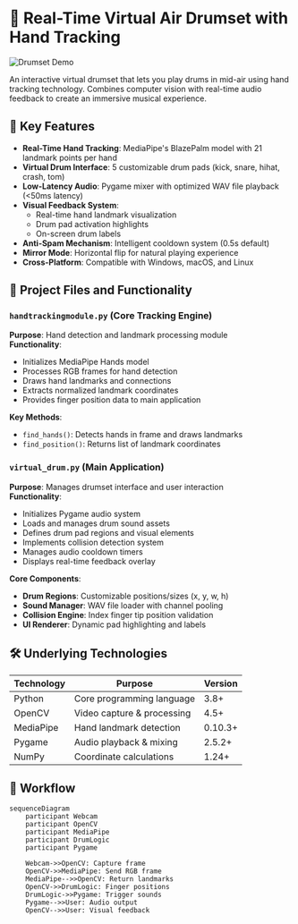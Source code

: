 # 🥁 Real-Time Virtual Air Drumset with Hand Tracking

![Drumset Demo](demo/demo.gif) <!-- Add actual demo gif path -->

An interactive virtual drumset that lets you play drums in mid-air using hand tracking technology. Combines computer vision with real-time audio feedback to create an immersive musical experience.

## 🎯 Key Features

- **Real-Time Hand Tracking**: MediaPipe's BlazePalm model with 21 landmark points per hand
- **Virtual Drum Interface**: 5 customizable drum pads (kick, snare, hihat, crash, tom)
- **Low-Latency Audio**: Pygame mixer with optimized WAV file playback (<50ms latency)
- **Visual Feedback System**: 
  - Real-time hand landmark visualization
  - Drum pad activation highlights
  - On-screen drum labels
- **Anti-Spam Mechanism**: Intelligent cooldown system (0.5s default)
- **Mirror Mode**: Horizontal flip for natural playing experience
- **Cross-Platform**: Compatible with Windows, macOS, and Linux

## 📁 Project Files and Functionality

### `handtrackingmodule.py` (Core Tracking Engine)
**Purpose**: Hand detection and landmark processing module  
**Functionality**:
- Initializes MediaPipe Hands model
- Processes RGB frames for hand detection
- Draws hand landmarks and connections
- Extracts normalized landmark coordinates
- Provides finger position data to main application

**Key Methods**:
- `find_hands()`: Detects hands in frame and draws landmarks
- `find_position()`: Returns list of landmark coordinates

### `virtual_drum.py` (Main Application)
**Purpose**: Manages drumset interface and user interaction  
**Functionality**:
- Initializes Pygame audio system
- Loads and manages drum sound assets
- Defines drum pad regions and visual elements
- Implements collision detection system
- Manages audio cooldown timers
- Displays real-time feedback overlay

**Core Components**:
- **Drum Regions**: Customizable positions/sizes (x, y, w, h)
- **Sound Manager**: WAV file loader with channel pooling
- **Collision Engine**: Index finger tip position validation
- **UI Renderer**: Dynamic pad highlighting and labels

## 🛠️ Underlying Technologies

| Technology | Purpose | Version |
|------------|---------|---------|
| Python | Core programming language | 3.8+ |
| OpenCV | Video capture & processing | 4.5+ |
| MediaPipe | Hand landmark detection | 0.10.3+ |
| Pygame | Audio playback & mixing | 2.5.2+ |
| NumPy | Coordinate calculations | 1.24+ |

## 🔄 Workflow

```mermaid
sequenceDiagram
    participant Webcam
    participant OpenCV
    participant MediaPipe
    participant DrumLogic
    participant Pygame
    
    Webcam->>OpenCV: Capture frame
    OpenCV->>MediaPipe: Send RGB frame
    MediaPipe-->>OpenCV: Return landmarks
    OpenCV->>DrumLogic: Finger positions
    DrumLogic->>Pygame: Trigger sounds
    Pygame-->>User: Audio output
    OpenCV-->>User: Visual feedback
